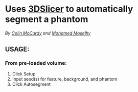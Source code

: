 # Uses [3DSlicer](https://slicer.org/) to automatically segment a phantom

###### By [Colin McCurdy](https://github.com/colinmccurdy) and [Mohamed Moselhy](https://moselhy.org)

## USAGE:

### From pre-loaded volume:
1. Click Setup
2. Input seed(s) for feature, background, and phantom
3. Click Autosegment
